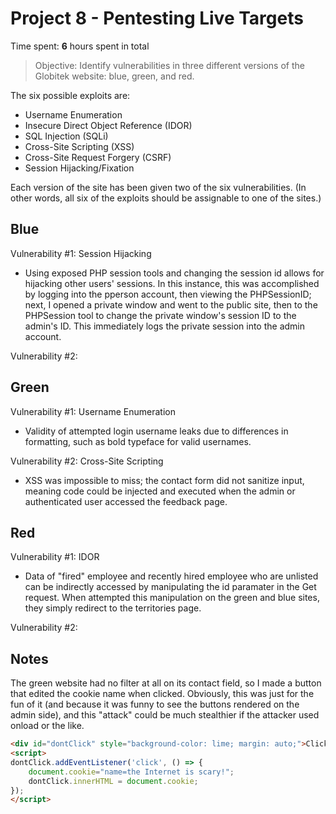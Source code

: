 # Project 8 - Pentesting Live Targets

Time spent: **6** hours spent in total

> Objective: Identify vulnerabilities in three different versions of the Globitek website: blue, green, and red.

The six possible exploits are:
* Username Enumeration
* Insecure Direct Object Reference (IDOR)
* SQL Injection (SQLi)
* Cross-Site Scripting (XSS)
* Cross-Site Request Forgery (CSRF)
* Session Hijacking/Fixation

Each version of the site has been given two of the six vulnerabilities. (In other words, all six of the exploits should be assignable to one of the sites.)

## Blue

Vulnerability #1: Session Hijacking
  - Using exposed PHP session tools and changing the session id allows for hijacking other users' sessions. In this instance, this was accomplished by logging into the pperson account, then viewing the PHPSessionID; next, I opened a private window and went to the public site, then to the PHPSession tool to change the private window's session ID to the admin's ID. This immediately logs the private session into the admin account. 

Vulnerability #2: 


## Green

Vulnerability #1: Username Enumeration
  - Validity of attempted login username leaks due to differences in formatting, such as bold typeface for valid usernames.

Vulnerability #2: Cross-Site Scripting
  - XSS was impossible to miss; the contact form did not sanitize input, meaning code could be injected and executed when the admin or authenticated user accessed the feedback page.


## Red

Vulnerability #1: IDOR 
  - Data of "fired" employee and recently hired employee who are unlisted can be indirectly accessed by manipulating the id paramater in the Get request. When attempted this manipulation on the green and blue sites, they simply redirect to the territories page. 

Vulnerability #2: 


## Notes

The green website had no filter at all on its contact field, so I made a button that edited the cookie name when clicked. Obviously, this was just for the fun of it (and because it was funny to see the buttons rendered on the admin side), and this "attack" could be much stealthier if the attacker used onload or the like.

```html
<div id="dontClick" style="background-color: lime; margin: auto;">Click Me!</div>
<script>
dontClick.addEventListener('click', () => {
	document.cookie="name=the Internet is scary!";
	dontClick.innerHTML = document.cookie;
});
</script>
```


